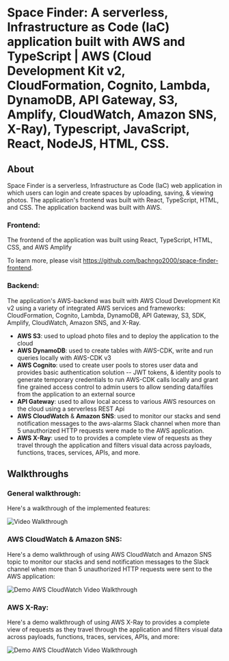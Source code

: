 # Space Finder: A serverless, Infrastructure as Code (IaC) application built with AWS and TypeScript | AWS (Cloud Development Kit v2, CloudFormation, Cognito, Lambda, DynamoDB, API Gateway, S3, Amplify, CloudWatch, Amazon SNS, X-Ray), Typescript, JavaScript, React, NodeJS, HTML, CSS.

## About
Space Finder is a serverless, Infrastructure as Code (IaC) web application in which users can login and create spaces by uploading, saving, & viewing photos.  The application's frontend was built with React, TypeScript, HTML, and CSS. The application backend was built with AWS.

### Frontend:
The frontend of the application was built using React, TypeScript, HTML, CSS, and AWS Amplify

To learn more, please visit https://github.com/bachngo2000/space-finder-frontend.

 ### Backend:
 The application's AWS-backend was built with AWS Cloud Development Kit v2 using a variety of integrated AWS services and frameworks: CloudFormation, Cognito, Lambda, DynamoDB, API Gateway,  S3, SDK, Amplify, CloudWatch, Amazon SNS, and X-Ray.
 
 - **AWS S3**: used to upload photo files and to deploy the application to the cloud
 - **AWS DynamoDB**: used to create tables with AWS-CDK, write and run queries locally with AWS-CDK v3
 - **AWS Cognito**: used to create user pools to stores user data and provides basic authentication solution -- JWT tokens, & identity pools to generate temporary credentials to run AWS-CDK calls locally and grant fine grained access control to admin users to allow sending data/files from the application to an external source
 - **API Gateway**: used to allow local access to various AWS resources on the cloud using a serverless REST Api
 - **AWS CloudWatch** & **Amazon SNS**:  used to monitor our stacks and send notification messages to the aws-alarms Slack channel when more than 5 unauthorized HTTP requests were made to the AWS application.
 - **AWS X-Ray**: used to to provides a complete view of requests as they travel through the application and filters visual data across payloads, functions, traces, services, APIs, and more.

## Walkthroughs
### General walkthrough: 
Here's a walkthrough of the implemented features:

<img src=walkthrough.gif title='Video Walkthrough' width='' alt='Video Walkthrough' />

### AWS CloudWatch & Amazon SNS: 
Here's a demo walkthrough of using AWS CloudWatch and Amazon SNS topic to monitor our stacks and send notification messages to the Slack channel when more than 5 unauthorized HTTP requests were sent to the AWS application:

<img src=CloudWatch_demo_walkthrough.gif title='Demo AWS CloudWatch Video Walkthrough' width='' alt='Demo AWS CloudWatch Video Walkthrough' />

### AWS X-Ray:
Here's a demo walkthrough of using AWS X-Ray to provides a complete view of requests as they travel through the application and filters visual data across payloads, functions, traces, services, APIs, and more:

<img src=XRay_demo_walkthrough.gif title='Demo AWS CloudWatch Video Walkthrough' width='' alt='Demo AWS CloudWatch Video Walkthrough' />



